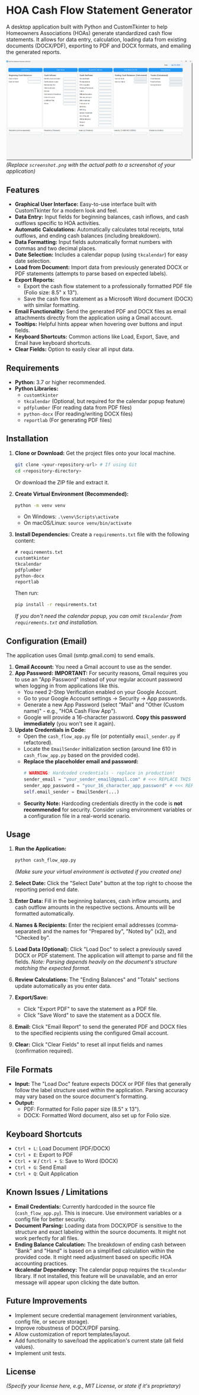 # HOA Cash Flow Statement Generator

A desktop application built with Python and CustomTkinter to help Homeowners Associations (HOAs) generate standardized cash flow statements. It allows for data entry, calculation, loading data from existing documents (DOCX/PDF), exporting to PDF and DOCX formats, and emailing the generated reports.

![Screenshot Placeholder](screenshot.png)
*(Replace `screenshot.png` with the actual path to a screenshot of your application)*

## Features

*   **Graphical User Interface:** Easy-to-use interface built with CustomTkinter for a modern look and feel.
*   **Data Entry:** Input fields for beginning balances, cash inflows, and cash outflows specific to HOA activities.
*   **Automatic Calculations:** Automatically calculates total receipts, total outflows, and ending cash balances (including breakdown).
*   **Data Formatting:** Input fields automatically format numbers with commas and two decimal places.
*   **Date Selection:** Includes a calendar popup (using `tkcalendar`) for easy date selection.
*   **Load from Document:** Import data from previously generated DOCX or PDF statements (attempts to parse based on expected labels).
*   **Export Reports:**
    *   Export the cash flow statement to a professionally formatted PDF file (Folio size: 8.5" x 13").
    *   Save the cash flow statement as a Microsoft Word document (DOCX) with similar formatting.
*   **Email Functionality:** Send the generated PDF and DOCX files as email attachments directly from the application using a Gmail account.
*   **Tooltips:** Helpful hints appear when hovering over buttons and input fields.
*   **Keyboard Shortcuts:** Common actions like Load, Export, Save, and Email have keyboard shortcuts.
*   **Clear Fields:** Option to easily clear all input data.

## Requirements

*   **Python:** 3.7 or higher recommended.
*   **Python Libraries:**
    *   `customtkinter`
    *   `tkcalendar` (Optional, but required for the calendar popup feature)
    *   `pdfplumber` (For reading data from PDF files)
    *   `python-docx` (For reading/writing DOCX files)
    *   `reportlab` (For generating PDF files)

## Installation

1.  **Clone or Download:** Get the project files onto your local machine.
    ```bash
    git clone <your-repository-url> # If using Git
    cd <repository-directory>
    ```
    Or download the ZIP file and extract it.

2.  **Create Virtual Environment (Recommended):**
    ```bash
    python -m venv venv
    ```
    *   On Windows: `.\venv\Scripts\activate`
    *   On macOS/Linux: `source venv/bin/activate`

3.  **Install Dependencies:** Create a `requirements.txt` file with the following content:
    ```plaintext
    # requirements.txt
    customtkinter
    tkcalendar
    pdfplumber
    python-docx
    reportlab
    ```
    Then run:
    ```bash
    pip install -r requirements.txt
    ```
    *If you don't need the calendar popup, you can omit `tkcalendar` from `requirements.txt` and installation.*

## Configuration (Email)

The application uses Gmail (smtp.gmail.com) to send emails.

1.  **Gmail Account:** You need a Gmail account to use as the sender.
2.  **App Password:** **IMPORTANT:** For security reasons, Gmail requires you to use an "App Password" instead of your regular account password when logging in from applications like this.
    *   You need 2-Step Verification enabled on your Google Account.
    *   Go to your Google Account settings -> Security -> App passwords.
    *   Generate a new App Password (select "Mail" and "Other (Custom name)" - e.g., "HOA Cash Flow App").
    *   Google will provide a 16-character password. **Copy this password immediately** (you won't see it again).
3.  **Update Credentials in Code:**
    *   Open the `cash_flow_app.py` file (or potentially `email_sender.py` if refactored).
    *   Locate the `EmailSender` initialization section (around line 610 in `cash_flow_app.py` based on the provided code).
    *   **Replace the placeholder email and password:**
        ```python
        # WARNING: Hardcoded credentials - replace in production!
        sender_email = "your_sender_email@gmail.com" # <<< REPLACE THIS
        sender_app_password = "your_16_character_app_password" # <<< REPLACE THIS
        self.email_sender = EmailSender(...)
        ```
    *   **Security Note:** Hardcoding credentials directly in the code is **not recommended** for security. Consider using environment variables or a configuration file in a real-world scenario.

## Usage

1.  **Run the Application:**
    ```bash
    python cash_flow_app.py
    ```
    *(Make sure your virtual environment is activated if you created one)*

2.  **Select Date:** Click the "Select Date" button at the top right to choose the reporting period end date.
3.  **Enter Data:** Fill in the beginning balances, cash inflow amounts, and cash outflow amounts in the respective sections. Amounts will be formatted automatically.
4.  **Names & Recipients:** Enter the recipient email addresses (comma-separated) and the names for "Prepared by", "Noted by" (x2), and "Checked by".
5.  **Load Data (Optional):** Click "Load Doc" to select a previously saved DOCX or PDF statement. The application will attempt to parse and fill the fields. *Note: Parsing depends heavily on the document's structure matching the expected format.*
6.  **Review Calculations:** The "Ending Balances" and "Totals" sections update automatically as you enter data.
7.  **Export/Save:**
    *   Click "Export PDF" to save the statement as a PDF file.
    *   Click "Save Word" to save the statement as a DOCX file.
8.  **Email:** Click "Email Report" to send the generated PDF and DOCX files to the specified recipients using the configured Gmail account.
9.  **Clear:** Click "Clear Fields" to reset all input fields and names (confirmation required).

## File Formats

*   **Input:** The "Load Doc" feature expects DOCX or PDF files that generally follow the label structure used within the application. Parsing accuracy may vary based on the source document's formatting.
*   **Output:**
    *   PDF: Formatted for Folio paper size (8.5" x 13").
    *   DOCX: Formatted Word document, also set up for Folio size.

## Keyboard Shortcuts

*   `Ctrl + L`: Load Document (PDF/DOCX)
*   `Ctrl + E`: Export to PDF
*   `Ctrl + W` / `Ctrl + S`: Save to Word (DOCX)
*   `Ctrl + G`: Send Email
*   `Ctrl + Q`: Quit Application

## Known Issues / Limitations

*   **Email Credentials:** Currently hardcoded in the source file (`cash_flow_app.py`). This is insecure. Use environment variables or a config file for better security.
*   **Document Parsing:** Loading data from DOCX/PDF is sensitive to the structure and exact labeling within the source documents. It might not work perfectly for all files.
*   **Ending Balance Calculation:** The breakdown of ending cash between "Bank" and "Hand" is based on a simplified calculation within the provided code. It might need adjustment based on specific HOA accounting practices.
*   **tkcalendar Dependency:** The calendar popup requires the `tkcalendar` library. If not installed, this feature will be unavailable, and an error message will appear upon clicking the date button.

## Future Improvements

*   Implement secure credential management (environment variables, config file, or secure storage).
*   Improve robustness of DOCX/PDF parsing.
*   Allow customization of report templates/layout.
*   Add functionality to save/load the application's current state (all field values).
*   Implement unit tests.

## License

*(Specify your license here, e.g., MIT License, or state if it's proprietary)*
